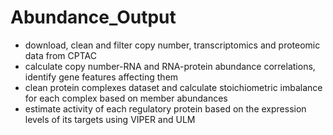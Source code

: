# Abundance_Output

- download, clean and filter copy number, transcriptomics and proteomic data from CPTAC
- calculate copy number-RNA and RNA-protein abundance correlations, identify gene features affecting them
- clean protein complexes dataset and calculate stoichiometric imbalance for each complex based on member abundances
- estimate activity of each regulatory protein based on the expression levels of its targets using VIPER and ULM

